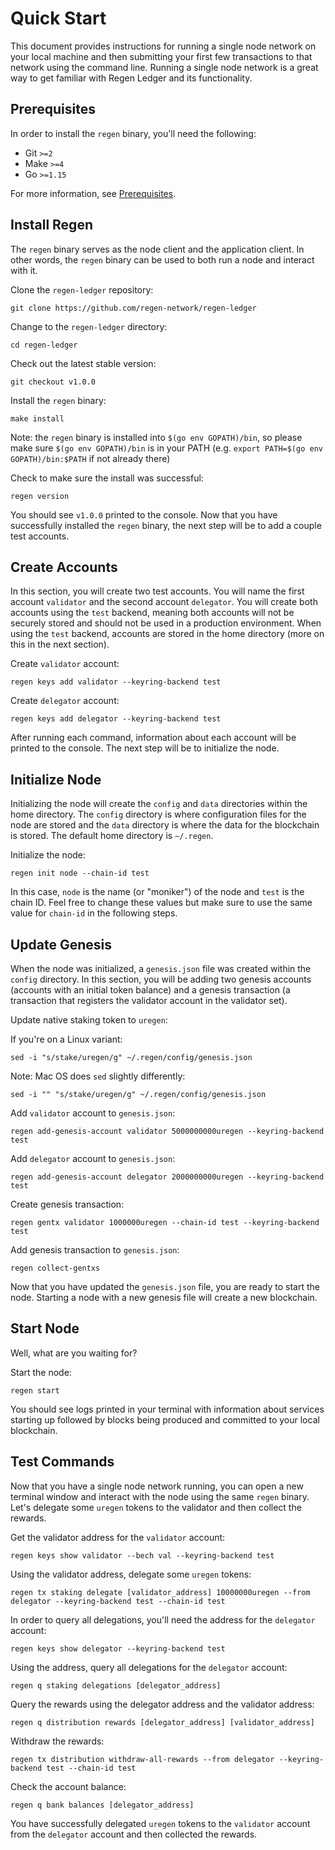 # Quick Start

This document provides instructions for running a single node network on your local machine and then submitting your first few transactions to that network using the command line. Running a single node network is a great way to get familiar with Regen Ledger and its functionality.

<!-- TODO: update example to use ecocredit module once updated to v1.1 -->

## Prerequisites

In order to install the `regen` binary, you'll need the following: 

- Git `>=2`
- Make `>=4`
- Go `>=1.15`

For more information, see [Prerequisites](prerequisites.md). 

## Install Regen

The `regen` binary serves as the node client and the application client. In other words, the `regen` binary can be used to both run a node and interact with it.

Clone the `regen-ledger` repository:
```
git clone https://github.com/regen-network/regen-ledger
```

Change to the `regen-ledger` directory:
```
cd regen-ledger
```

Check out the latest stable version:
```
git checkout v1.0.0
```

Install the `regen` binary:
```
make install
```

Note: the `regen` binary is installed into `$(go env GOPATH)/bin`, so please make sure `$(go env GOPATH)/bin` is in your PATH (e.g. `export PATH=$(go env GOPATH)/bin:$PATH` if not already there)

Check to make sure the install was successful:
```
regen version
```

You should see `v1.0.0` printed to the console. Now that you have successfully installed the `regen` binary, the next step will be to add a couple test accounts.

## Create Accounts

In this section, you will create two test accounts. You will name the first account `validator` and the second account `delegator`. You will create both accounts using the `test` backend, meaning both accounts will not be securely stored and should not be used in a production environment. When using the `test` backend, accounts are stored in the home directory (more on this in the next section). 

Create `validator` account:
```
regen keys add validator --keyring-backend test
```

Create `delegator` account:
```
regen keys add delegator --keyring-backend test
```

After running each command, information about each account will be printed to the console. The next step will be to initialize the node.

## Initialize Node

Initializing the node will create the `config` and `data` directories within the home directory. The `config` directory is where configuration files for the node are stored and the `data` directory is where the data for the blockchain is stored. The default home directory is `~/.regen`.

Initialize the node:
```
regen init node --chain-id test
```

In this case, `node` is the name (or "moniker") of the node and `test` is the chain ID. Feel free to change these values but make sure to use the same value for `chain-id` in the following steps.

## Update Genesis

When the node was initialized, a `genesis.json` file was created within the `config` directory. In this section, you will be adding two genesis accounts (accounts with an initial token balance) and a genesis transaction (a transaction that registers the validator account in the validator set).

Update native staking token to `uregen`:

If you're on a Linux variant:

```
sed -i "s/stake/uregen/g" ~/.regen/config/genesis.json
```

Note: Mac OS does `sed` slightly differently:

```
sed -i "" "s/stake/uregen/g" ~/.regen/config/genesis.json
```

Add `validator` account to `genesis.json`:
```
regen add-genesis-account validator 5000000000uregen --keyring-backend test
```

Add `delegator` account to `genesis.json`:
```
regen add-genesis-account delegator 2000000000uregen --keyring-backend test
```

Create genesis transaction:
```
regen gentx validator 1000000uregen --chain-id test --keyring-backend test
```

Add genesis transaction to `genesis.json`:
```
regen collect-gentxs
```

Now that you have updated the `genesis.json` file, you are ready to start the node. Starting a node with a new genesis file will create a new blockchain.

## Start Node

Well, what are you waiting for?

Start the node:
```
regen start
```

You should see logs printed in your terminal with information about services starting up followed by blocks being produced and committed to your local blockchain.

## Test Commands

Now that you have a single node network running, you can open a new terminal window and interact with the node using the same `regen` binary. Let's delegate some `uregen` tokens to the validator and then collect the rewards.

Get the validator address for the `validator` account:
```
regen keys show validator --bech val --keyring-backend test
```

Using the validator address, delegate some `uregen` tokens:
```
regen tx staking delegate [validator_address] 10000000uregen --from delegator --keyring-backend test --chain-id test
```

In order to query all delegations, you'll need the address for the `delegator` account:
```
regen keys show delegator --keyring-backend test
```

Using the address, query all delegations for the `delegator` account:
```
regen q staking delegations [delegator_address]
```

Query the rewards using the delegator address and the validator address:
```
regen q distribution rewards [delegator_address] [validator_address]
```

Withdraw the rewards:
```
regen tx distribution withdraw-all-rewards --from delegator --keyring-backend test --chain-id test
```

Check the account balance:
```
regen q bank balances [delegator_address]
```

You have successfully delegated `uregen` tokens to the `validator` account from the `delegator` account and then collected the rewards.
